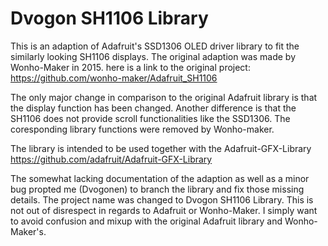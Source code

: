 Dvogon SH1106 Library
=====================

This is an adaption of Adafruit's SSD1306 OLED driver library to fit the similarly looking SH1106 displays.
The original adaption was made by Wonho-Maker in 2015. here is a link to the original project:
https://github.com/wonho-maker/Adafruit_SH1106


The only major change in comparison to the original Adafruit library is that the display function has been changed.
Another difference is that the SH1106 does not provide scroll functionalities like the SSD1306.
The coresponding library functions were removed by Wonho-maker.


The library is intended to be used together with the Adafruit-GFX-Library
https://github.com/adafruit/Adafruit-GFX-Library


The somewhat lacking documentation of the adaption as well as a minor bug propted me (Dvogonen) to branch the library and fix those missing details.
The project name was changed to Dvogon SH1106 Library.
This is not out of disrespect in regards to Adafruit or Wonho-Maker. I simply want to avoid confusion and mixup with the original Adafruit library and Wonho-Maker's.



